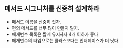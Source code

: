 ## 메서드 시그니처를 신중히 설계하라
  - 메서드 이름을 신중히 짓자.
  - 편의 메서드를 너무 많이 만들지 말자.
  - 매개변수 목록은 짧게 유지하자 4개 이하가 좋다
  - 매개변수의 타입으로는 클래스보다는 인터페이스가 더 낫다
  
